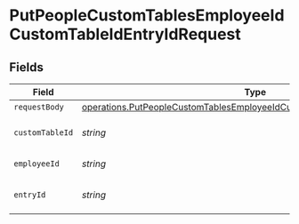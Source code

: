 # PutPeopleCustomTablesEmployeeIdCustomTableIdEntryIdRequest


## Fields

| Field                                                                                                                                                                         | Type                                                                                                                                                                          | Required                                                                                                                                                                      | Description                                                                                                                                                                   |
| ----------------------------------------------------------------------------------------------------------------------------------------------------------------------------- | ----------------------------------------------------------------------------------------------------------------------------------------------------------------------------- | ----------------------------------------------------------------------------------------------------------------------------------------------------------------------------- | ----------------------------------------------------------------------------------------------------------------------------------------------------------------------------- |
| `requestBody`                                                                                                                                                                 | [operations.PutPeopleCustomTablesEmployeeIdCustomTableIdEntryIdRequestBody](../../../sdk/models/operations/putpeoplecustomtablesemployeeidcustomtableidentryidrequestbody.md) | :heavy_minus_sign:                                                                                                                                                            | N/A                                                                                                                                                                           |
| `customTableId`                                                                                                                                                               | *string*                                                                                                                                                                      | :heavy_check_mark:                                                                                                                                                            | The ID of custom table.                                                                                                                                                       |
| `employeeId`                                                                                                                                                                  | *string*                                                                                                                                                                      | :heavy_check_mark:                                                                                                                                                            | Employee ID.                                                                                                                                                                  |
| `entryId`                                                                                                                                                                     | *string*                                                                                                                                                                      | :heavy_check_mark:                                                                                                                                                            | The ID of custom table entry.                                                                                                                                                 |